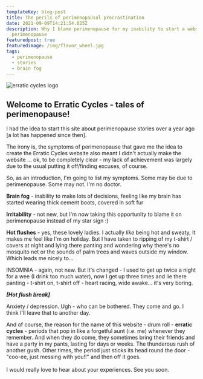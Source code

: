 ```yaml
---
templateKey: blog-post
title: The perils of perimenopausal procrastination
date: 2021-09-09T14:21:54.025Z
description: Why I blame perimenopause for my inability to start a website about
  perimenopause
featuredpost: true
featuredimage: /img/flavor_wheel.jpg
tags:
  - perimenopause
  - stories
  - brain fog
---
```

![erratic cycles logo](/img/erraticcycles.png)

## Welcome to Erratic Cycles - tales of perimenopause!

I had the idea to start this site about perimenopause stories over a year ago \[a lot has happened since then].

The irony is, the symptoms of perimenopause that gave me the idea to create the Erratic Cycles website also meant I didn't actually make the website ... ok, to be completely clear - my lack of achievement was largely due to the usual putting it off/finding excuses, of course.

So, as an introduction, I'm going to list my symptoms. Some may be due to  perimenopause. Some may not. I'm no doctor.

**Brain fog** - inability to make lots of decisions, feeling like my brain has started wearing thick cement boots, covered in soft fur

**Irritability** - not new, but I'm now taking this opportunity to blame it on perimenopause instead of my star sign :)

**Hot flushes** - yes, these lovely ladies.  I actually *like* being hot and sweaty, It makes me feel like I'm on holiday. But I have taken to ripping of my t-shirt / covers at night and lying there panting and wondering why there's no mosquito net or the sounds of palm trees and waves outside my window. Which leads me nicely to...

INSOMNIA - again, not new. But it's changed - I used to get up twice a night for a wee (I drink too much water), now I get up three times and lie there panting - t-shirt on, t-shirt off - heart racing, wide awake... it's very boring. 

***\[Hot flush break]***

Anxiety / depression. Ugh - who can be bothered. They come and go. I think I'll leave that to another day.

And of course, the reason for the name of this website - drum roll - **erratic cycles** - periods that pop in like a forgetful aunt (i.e. me) whenever they remember. And when they do come, they sometimes bring their friends and have a party in my pants, lasting for days or weeks. The thunderous rush of another gush. Other times, the period just sticks its head round the door - "coo-ee, just messing with you!!" and then off it goes.\
\
I would really love to hear about your experiences.  See you soon.